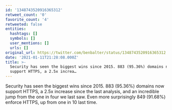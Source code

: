 ```yaml
---
id: '1348743520916365312'
retweet_count: '0'
favorite_count: '4'
retweeted: false
entities:
  hashtags: []
  symbols: []
  user_mentions: []
  urls: []
original_url: https://twitter.com/benbalter/status/1348743520916365312
date: '2021-01-11T21:28:08.000Z'
title: >-
  Security has seen the biggest wins since 2015. 883 (95.36%) domains now
  support HTTPS, a 2.5x increa…
---
```


Security has seen the biggest wins since 2015. 883 (95.36%) domains now support HTTPS, a 2.5x increase since the last analysis, and an incredible jump from the one in four we last saw. Even more surprisingly 849 (91.68%) enforce HTTPS, up from one in 10 last time.